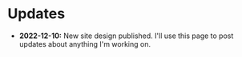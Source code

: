 # Updates

- **2022-12-10:** New site design published. I'll use this page to post updates about anything I'm working on.

